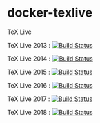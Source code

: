 # docker-texlive
TeX Live

TeX Live 2013 : 
[![Build Status](https://travis-ci.org/brinkab/DockerTexLive.svg?branch=master&tag=2013)](https://travis-ci.org/brinkab/DockerTexLive)

TeX Live 2014 : 
[![Build Status](https://travis-ci.org/brinkab/DockerTexLive.svg?branch=master&tag=2014)](https://travis-ci.org/brinkab/DockerTexLive)

TeX Live 2015 : 
[![Build Status](https://travis-ci.org/brinkab/DockerTexLive.svg?branch=master&tag=2015)](https://travis-ci.org/brinkab/DockerTexLive)

TeX Live 2016 : 
[![Build Status](https://travis-ci.org/brinkab/DockerTexLive.svg?branch=master&tag=2016)](https://travis-ci.org/brinkab/DockerTexLive)

TeX Live 2017 : 
[![Build Status](https://travis-ci.org/brinkab/DockerTexLive.svg?branch=master&tag=2017)](https://travis-ci.org/brinkab/DockerTexLive)

TeX Live 2018 : 
[![Build Status](https://travis-ci.org/brinkab/DockerTexLive.svg?branch=master&tag=2018)](https://travis-ci.org/brinkab/DockerTexLive)